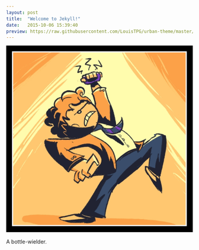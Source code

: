 ```yaml
---
layout: post
title:  "Welcome to Jekyll!"
date:   2015-10-06 15:39:40
preview: https://raw.githubusercontent.com/LouisTPG/urban-theme/master/assets/LSP_Bottle.jpg
---
```


![Picture 1](https://raw.githubusercontent.com/LouisTPG/urban-theme/master/assets/LSP_Bottle.jpg)

A bottle-wielder.
